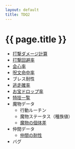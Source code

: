 ```yaml
---
layout: default
title: TDQ2
---
```


# {{ page.title }}

* [打撃ダメージ計算](damage)
* [打撃回避率](avoid)
* [会心率](critical)
* [呪文命中率](spell_hit_rate)
* ブレス耐性
* [逃走確率](escape)
* [お宝ドロップ率](drop)
* [特技一覧](skill_id)
* 魔物データ
	* 行動ルーチン
	* 魔物ステータス（種族値）
	* [魔物の個体差](individual)
* 仲間データ
	* [仲間の耐性](spell_resistance)
* バグ
